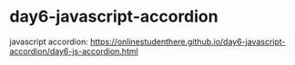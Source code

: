 # day6-javascript-accordion
javascript accordion: https://onlinestudenthere.github.io/day6-javascript-accordion/day6-js-accordion.html
